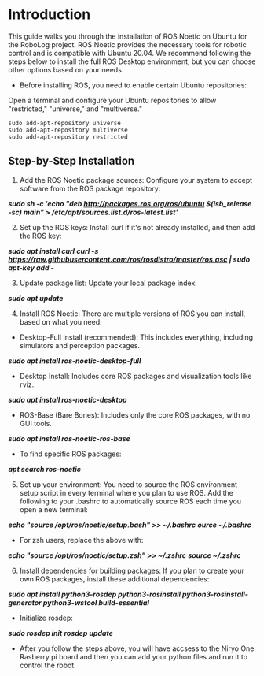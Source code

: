# Introduction

This guide walks you through the installation of ROS Noetic on Ubuntu for the RoboLog project. ROS Noetic provides the necessary tools for robotic control and is compatible with Ubuntu 20.04. We recommend following the steps below to install the full ROS Desktop environment, but you can choose other options based on your needs.

- Before installing ROS, you need to enable certain Ubuntu repositories:

Open a terminal and configure your Ubuntu repositories to allow "restricted," "universe," and "multiverse."

```
sudo add-apt-repository universe
sudo add-apt-repository multiverse
sudo add-apt-repository restricted
```

## Step-by-Step Installation

1. Add the ROS Noetic package sources:
Configure your system to accept software from the ROS package repository:

***sudo sh -c 'echo "deb http://packages.ros.org/ros/ubuntu $(lsb_release -sc) main" > /etc/apt/sources.list.d/ros-latest.list'***

2. Set up the ROS keys:
Install curl if it's not already installed, and then add the ROS key:

***sudo apt install curl***
***curl -s https://raw.githubusercontent.com/ros/rosdistro/master/ros.asc | sudo apt-key add -***


3. Update package list:
Update your local package index:

***sudo apt update***

4. Install ROS Noetic:
There are multiple versions of ROS you can install, based on what you need:

- Desktop-Full Install (recommended): This includes everything, including simulators and perception packages.

***sudo apt install ros-noetic-desktop-full***

- Desktop Install: Includes core ROS packages and visualization tools like rviz.

***sudo apt install ros-noetic-desktop***

- ROS-Base (Bare Bones): Includes only the core ROS packages, with no GUI tools.

***sudo apt install ros-noetic-ros-base***

- To find specific ROS packages:

***apt search ros-noetic***

5. Set up your environment:
You need to source the ROS environment setup script in every terminal where you plan to use ROS. Add the following to your .bashrc to automatically source ROS each time you open a new terminal:


***echo "source /opt/ros/noetic/setup.bash" >> ~/.bashrc***
***ource ~/.bashrc***

- For zsh users, replace the above with:

***echo "source /opt/ros/noetic/setup.zsh" >> ~/.zshrc***
***source ~/.zshrc***

6. Install dependencies for building packages:
If you plan to create your own ROS packages, install these additional dependencies:


***sudo apt install python3-rosdep python3-rosinstall python3-rosinstall-generator python3-wstool build-essential***

- Initialize rosdep:

***sudo rosdep init***
***rosdep update***

- After you follow the steps above, you will have accsess to the Niryo One Rasberry pi board and then you can add your python files and run it to control the robot.

